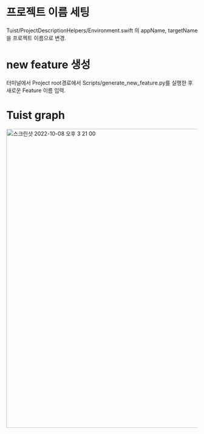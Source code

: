 # 프로젝트 이름 세팅

Tuist/ProjectDescriptionHelpers/Environment.swift 의 appName, targetName을 프로젝트 이름으로 변경.

# new feature 생성

터미널에서 Project root경로에서 Scripts/generate_new_feature.py를 실행한 후 새로운 Feature 이름 입력.

# Tuist graph
<img width="788" alt="스크린샷 2022-10-08 오후 3 21 00" src="https://user-images.githubusercontent.com/74440939/194692588-c9ace008-217f-4d03-b7f1-b53fcd18093d.png">
